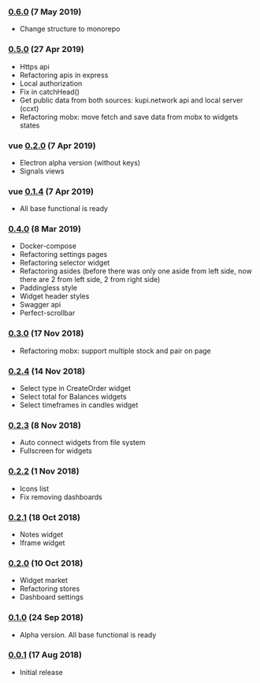 ### [0.6.0](https://github.com/kupi-network/kupi-terminal/commit/8672eb94d883efed5aa689cca8bac4ba9d7c3797) (7 May 2019)
  - Change structure to monorepo

### [0.5.0](https://github.com/kupi-network/kupi-terminal/commit/395dc197d87f88476f5acc727b6da6cb9870ac50) (27 Apr 2019)
  - Https api
  - Refactoring apis in express
  - Local authorization
  - Fix in catchHead()
  - Get public data from both sources: kupi.network api and local server (ccxt)
  - Refactoring mobx: move fetch and save data from mobx to widgets states

### vue [0.2.0](https://github.com/kupi-network/kupi-terminal/commit/f52f4e845abe0dd3652fd6a103b88dc3d935e8cd) (7 Apr 2019)
  - Electron alpha version (without keys)
  - Signals views

### vue [0.1.4](https://github.com/kupi-network/kupi-terminal/commit/f52f4e845abe0dd3652fd6a103b88dc3d935e8cd) (7 Apr 2019)
  - All base functional is ready

### [0.4.0](https://github.com/kupi-network/kupi-terminal/commit/710eb97731ad0512b8357992411e0bde488f11f7) (8 Mar 2019)
  - Docker-compose
  - Refactoring settings pages
  - Refactoring selector widget
  - Refactoring asides (before there was only one aside from left side, now there are 2 from left side, 2 from right side)
  - Paddingless style
  - Widget header styles
  - Swagger api
  - Perfect-scrollbar

### [0.3.0](https://github.com/kupi-network/kupi-terminal/commit/765373e3f5922897dfcc87231275122248a540f2) (17 Nov 2018)
  - Refactoring mobx: support multiple stock and pair on page

### [0.2.4](https://github.com/kupi-network/kupi-terminal/commit/eda241b300487056f2a91610f3505f6513849c51) (14 Nov 2018)
  - Select type in CreateOrder widget
  - Select total for Balances widgets
  - Select timeframes in candles widget

### [0.2.3](https://github.com/kupi-network/kupi-terminal/commit/91a3d5ae299ac7175b55fe4bde63911abd10d9cc) (8 Nov 2018)
  - Auto connect widgets from file system
  - Fullscreen for widgets

### [0.2.2](https://github.com/kupi-network/kupi-terminal/commit/8e98c854ec50e62aefe36d37438c2a09b233c811) (1 Nov 2018)
  - Icons list
  - Fix removing dashboards

### [0.2.1](https://github.com/kupi-network/kupi-terminal/commit/661d57d5c7cccf91ab3689da288af3669c3daf88) (18 Oct 2018)
  - Notes widget
  - Iframe widget

### [0.2.0](https://github.com/kupi-network/kupi-terminal/commit/ce134a413e2c910d100278f434ef90766ccb5b8b) (10 Oct 2018)
  - Widget market
  - Refactoring stores
  - Dashboard settings

### [0.1.0](https://github.com/kupi-network/kupi-terminal/commit/fa4a1ebe1fd98e17e2e67a0d58aa938eb602fcd2) (24 Sep 2018)
  - Alpha version. All base functional is ready

### [0.0.1](https://github.com/kupi-network/kupi-terminal/commit/2142d888aac55890e19d874c8073b0a81feeb80f) (17 Aug 2018)
  - Initial release
